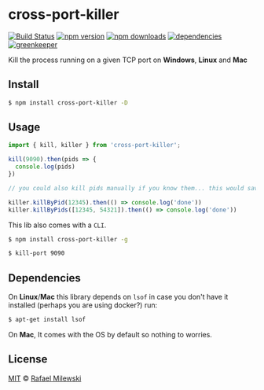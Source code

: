 # cross-port-killer

[![Build Status](https://travis-ci.org/milewski/cross-port-killer.svg?branch=master)](https://travis-ci.org/milewski/cross-port-killer)
[![npm version](https://badge.fury.io/js/cross-port-killer.svg)](https://badge.fury.io/js/cross-port-killer)
[![npm downloads](https://img.shields.io/npm/dm/cross-port-killer.svg)](https://www.npmjs.com/package/cross-port-killer)
[![dependencies](https://david-dm.org/milewski/cross-port-killer.svg)](https://www.npmjs.com/package/cross-port-killer)
[![greenkeeper](https://badges.greenkeeper.io/milewski/cross-port-killer.svg)](https://greenkeeper.io)

Kill the process running on a given TCP port on **Windows**, **Linux** and **Mac**

## Install

```bash
$ npm install cross-port-killer -D
```

## Usage

```js
import { kill, killer } from 'cross-port-killer';

kill(9090).then(pids => {
  console.log(pids)
})

// you could also kill pids manually if you know them... this would save you bringing up another lib, you are welcome.

killer.killByPid(12345).then(() => console.log('done'))
killer.killByPids([12345, 54321]).then(() => console.log('done'))
```
This lib also comes with a `CLI`.

```bash
$ npm install cross-port-killer -g
```
```bash
$ kill-port 9090
```

## Dependencies

On **Linux**/**Mac** this library depends on `lsof` in case you don't have it installed (perhaps you are using docker?) run:

```bash
$ apt-get install lsof
```

On **Mac**, It comes with the OS by default so nothing to worries.

## License 

[MIT](LICENSE) © [Rafael Milewski](https://rafael-milewski.com?github=readme)
